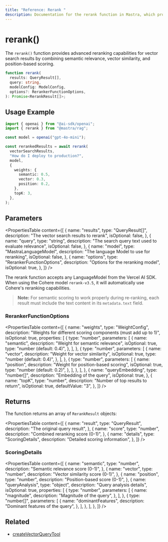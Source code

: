 ```yaml
---
title: "Reference: Rerank "
description: Documentation for the rerank function in Mastra, which provides advanced reranking capabilities for vector search results.
---
```


# rerank()

The `rerank()` function provides advanced reranking capabilities for vector search results by combining semantic relevance, vector similarity, and position-based scoring.

```typescript
function rerank(
  results: QueryResult[],
  query: string,
  modelConfig: ModelConfig,
  options?: RerankerFunctionOptions,
): Promise<RerankResult[]>;
```

## Usage Example

```typescript
import { openai } from "@ai-sdk/openai";
import { rerank } from "@mastra/rag";

const model = openai("gpt-4o-mini");

const rerankedResults = await rerank(
  vectorSearchResults,
  "How do I deploy to production?",
  model,
  {
    weights: {
      semantic: 0.5,
      vector: 0.3,
      position: 0.2,
    },
    topK: 3,
  },
);
```

## Parameters

<PropertiesTable
  content={[
    {
      name: "results",
      type: "QueryResult[]",
      description: "The vector search results to rerank",
      isOptional: false,
    },
    {
      name: "query",
      type: "string",
      description: "The search query text used to evaluate relevance",
      isOptional: false,
    },
    {
      name: "model",
      type: "MastraLanguageModel",
      description: "The language Model to use for reranking",
      isOptional: false,
    },
    {
      name: "options",
      type: "RerankerFunctionOptions",
      description: "Options for the reranking model",
      isOptional: true,
    },
  ]}
/>

The rerank function accepts any LanguageModel from the Vercel AI SDK. When using the Cohere model `rerank-v3.5`, it will automatically use Cohere's reranking capabilities.

> **Note:** For semantic scoring to work properly during re-ranking, each result must include the text content in its `metadata.text` field.

### RerankerFunctionOptions

<PropertiesTable
  content={[
    {
      name: "weights",
      type: "WeightConfig",
      description:
        "Weights for different scoring components (must add up to 1)",
      isOptional: true,
      properties: [
        {
          type: "number",
          parameters: [
            {
              name: "semantic",
              description: "Weight for semantic relevance",
              isOptional: true,
              type: "number (default: 0.4)",
            },
          ],
        },
        {
          type: "number",
          parameters: [
            {
              name: "vector",
              description: "Weight for vector similarity",
              isOptional: true,
              type: "number (default: 0.4)",
            },
          ],
        },
        {
          type: "number",
          parameters: [
            {
              name: "position",
              description: "Weight for position-based scoring",
              isOptional: true,
              type: "number (default: 0.2)",
            },
          ],
        },
      ],
    },
    {
      name: "queryEmbedding",
      type: "number[]",
      description: "Embedding of the query",
      isOptional: true,
    },
    {
      name: "topK",
      type: "number",
      description: "Number of top results to return",
      isOptional: true,
      defaultValue: "3",
    },
  ]}
/>

## Returns

The function returns an array of `RerankResult` objects:

<PropertiesTable
  content={[
    {
      name: "result",
      type: "QueryResult",
      description: "The original query result",
    },
    {
      name: "score",
      type: "number",
      description: "Combined reranking score (0-1)",
    },
    {
      name: "details",
      type: "ScoringDetails",
      description: "Detailed scoring information",
    },
  ]}
/>

### ScoringDetails

<PropertiesTable
  content={[
    {
      name: "semantic",
      type: "number",
      description: "Semantic relevance score (0-1)",
    },
    {
      name: "vector",
      type: "number",
      description: "Vector similarity score (0-1)",
    },
    {
      name: "position",
      type: "number",
      description: "Position-based score (0-1)",
    },
    {
      name: "queryAnalysis",
      type: "object",
      description: "Query analysis details",
      isOptional: true,
      properties: [
        {
          type: "number",
          parameters: [
            {
              name: "magnitude",
              description: "Magnitude of the query",
            },
          ],
        },
        {
          type: "number[]",
          parameters: [
            {
              name: "dominantFeatures",
              description: "Dominant features of the query",
            },
          ],
        },
      ],
    },
  ]}
/>

## Related

- [createVectorQueryTool](../tools/vector-query-tool)
